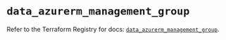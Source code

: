 # `data_azurerm_management_group`

Refer to the Terraform Registry for docs: [`data_azurerm_management_group`](https://registry.terraform.io/providers/hashicorp/azurerm/3.112.0/docs/data-sources/management_group).
